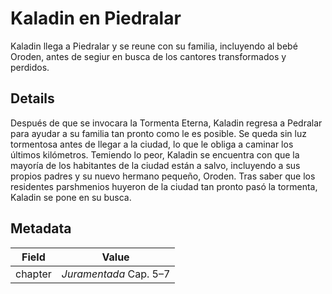 # Kaladin en Piedralar
Kaladin llega a Piedralar y se reune con su familia, incluyendo al bebé Oroden, antes de segiur en busca de los cantores transformados y perdidos.
                                                                                                    
## Details
Después de que se invocara la Tormenta Eterna, Kaladin regresa a Pedralar para ayudar a su familia tan pronto como le es posible. Se queda sin luz tormentosa antes de llegar a la ciudad, lo que le obliga a caminar los últimos kilómetros. Temiendo lo peor, Kaladin se encuentra con que la mayoría de los habitantes de la ciudad están a salvo, incluyendo a sus propios padres y su nuevo hermano pequeño, Oroden. Tras saber que los residentes parshmenios huyeron de la ciudad tan pronto pasó la tormenta, Kaladin se pone en su busca.

## Metadata
| Field | Value |
| ----- | ----- |
| chapter | *Juramentada* Cap. 5–7 |
